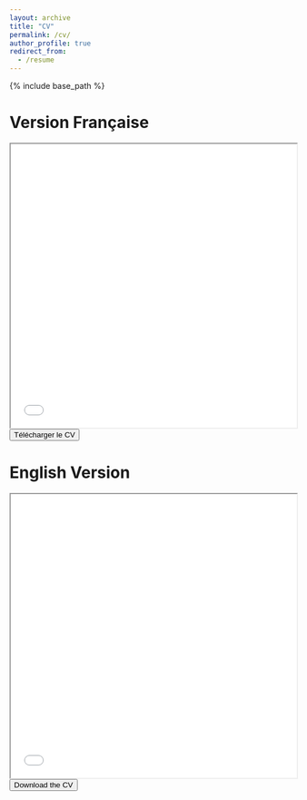 ```yaml
---
layout: archive
title: "CV"
permalink: /cv/
author_profile: true
redirect_from:
  - /resume
---
```


{% include base_path %}

Version Française
======
<iframe src="/path/to/your/pdf/file.pdf" width="100%" height="500px"></iframe>
<button onclick="window.open('/path/to/your/pdf/file.pdf', '_blank')">Télécharger le CV</button>

English Version
======
<iframe src="/path/to/your/pdf/file.pdf" width="100%" height="500px"></iframe>
<button onclick="window.open('/path/to/your/pdf/file.pdf', '_blank')">Download the CV</button>
